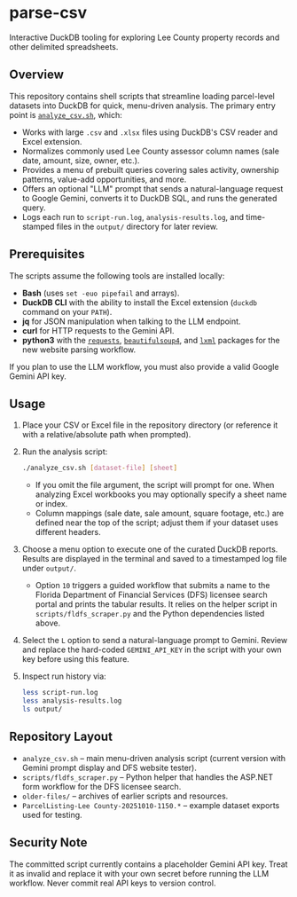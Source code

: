 # parse-csv

Interactive DuckDB tooling for exploring Lee County property records and other delimited spreadsheets.

## Overview

This repository contains shell scripts that streamline loading parcel-level datasets into DuckDB for quick, menu-driven analysis. The primary entry point is [`analyze_csv.sh`](analyze_csv.sh), which:

- Works with large `.csv` and `.xlsx` files using DuckDB's CSV reader and Excel extension.
- Normalizes commonly used Lee County assessor column names (sale date, amount, size, owner, etc.).
- Provides a menu of prebuilt queries covering sales activity, ownership patterns, value-add opportunities, and more.
- Offers an optional "LLM" prompt that sends a natural-language request to Google Gemini, converts it to DuckDB SQL, and runs the generated query.
- Logs each run to `script-run.log`, `analysis-results.log`, and time-stamped files in the `output/` directory for later review.

## Prerequisites

The scripts assume the following tools are installed locally:

- **Bash** (uses `set -euo pipefail` and arrays).
- **DuckDB CLI** with the ability to install the Excel extension (`duckdb` command on your `PATH`).
- **jq** for JSON manipulation when talking to the LLM endpoint.
- **curl** for HTTP requests to the Gemini API.
- **python3** with the [`requests`](https://pypi.org/project/requests/), [`beautifulsoup4`](https://pypi.org/project/beautifulsoup4/), and [`lxml`](https://pypi.org/project/lxml/) packages for the new website parsing workflow.

If you plan to use the LLM workflow, you must also provide a valid Google Gemini API key.

## Usage

1. Place your CSV or Excel file in the repository directory (or reference it with a relative/absolute path when prompted).
2. Run the analysis script:

   ```bash
   ./analyze_csv.sh [dataset-file] [sheet]
   ```

   - If you omit the file argument, the script will prompt for one. When analyzing Excel workbooks you may optionally specify a sheet name or index.
   - Column mappings (sale date, sale amount, square footage, etc.) are defined near the top of the script; adjust them if your dataset uses different headers.

3. Choose a menu option to execute one of the curated DuckDB reports. Results are displayed in the terminal and saved to a timestamped log file under `output/`.

   - Option `10` triggers a guided workflow that submits a name to the Florida Department of Financial Services (DFS) licensee search portal and prints the tabular results. It relies on the helper script in `scripts/fldfs_scraper.py` and the Python dependencies listed above.

4. Select the `L` option to send a natural-language prompt to Gemini. Review and replace the hard-coded `GEMINI_API_KEY` in the script with your own key before using this feature.

5. Inspect run history via:

   ```bash
   less script-run.log
   less analysis-results.log
   ls output/
   ```

## Repository Layout

- `analyze_csv.sh` – main menu-driven analysis script (current version with Gemini prompt display and DFS website tester).
- `scripts/fldfs_scraper.py` – Python helper that handles the ASP.NET form workflow for the DFS licensee search.
- `older-files/` – archives of earlier scripts and resources.
- `ParcelListing-Lee County-20251010-1150.*` – example dataset exports used for testing.

## Security Note

The committed script currently contains a placeholder Gemini API key. Treat it as invalid and replace it with your own secret before running the LLM workflow. Never commit real API keys to version control.
